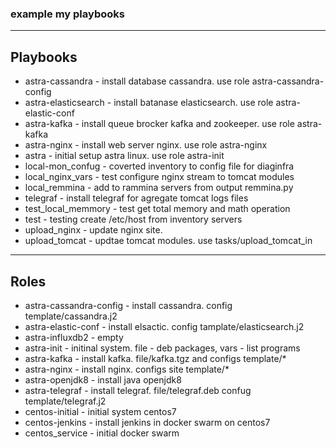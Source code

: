 ### example my playbooks

------------------------------------
Playbooks
------------------------------------
- astra-cassandra - install database cassandra. use role astra-cassandra-config
- astra-elasticsearch - install batanase elasticsearch. use role astra-elastic-conf
- astra-kafka - install queue brocker kafka and zookeeper. use role astra-kafka
- astra-nginx - install web server nginx. use role astra-nginx
- astra - initial setup astra linux. use role astra-init
- local-mon_confug - coverted inventory to config file for diaginfra
- local_nginx_vars - test configure nginx stream to tomcat modules
- local_remmina - add to rammina servers from output remmina.py
- telegraf - install telegraf for agregate tomcat logs files
- test_local_memmory - test get total memory and math operation
- test - testing create /etc/host from inventory servers
- upload_nginx - update nginx site. 
- upload_tomcat - updtae tomcat modules. use tasks/upload_tomcat_in 
------------------------------------
Roles
------------------------------------
- astra-cassandra-config - install cassandra.  config template/cassandra.j2
- astra-elastic-conf - install elsactic.  config tamplate/elasticsearch.j2
- astra-influxdb2 - empty 
- astra-init - initinal system. file - deb packages, vars - list programs
- astra-kafka - install kafka. file/kafka.tgz and configs template/*
- astra-nginx - install nginx.  configs site template/*
- astra-openjdk8 - install java openjdk8
- astra-telegraf - install telegraf. file/telegraf.deb confug template/telegraf.j2
- centos-initial - initial system centos7
- centos-jenkins - install jenkins in docker swarm on centos7
- centos_service - initial docker swarm
